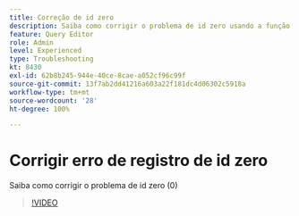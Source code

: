 ```yaml
---
title: Correção de id zero
description: Saiba como corrigir o problema de id zero usando a função inserir query
feature: Query Editor
role: Admin
level: Experienced
type: Troubleshooting
kt: 8430
exl-id: 62b8b245-944e-40ce-8cae-a052cf96c99f
source-git-commit: 13f7ab2dd41216a603a22f181dc4d06302c5918a
workflow-type: tm+mt
source-wordcount: '28'
ht-degree: 100%

---
```


# Corrigir erro de registro de id zero

Saiba como corrigir o problema de id zero (0)

>[!VIDEO](https://video.tv.adobe.com/v/335987?quality=12&learn=on)
